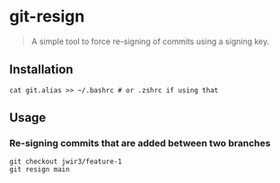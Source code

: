 # git-resign

> A simple tool to force re-signing of commits using a signing key.

## Installation
```
cat git.alias >> ~/.bashrc # or .zshrc if using that
```

## Usage
### Re-signing commits that are added between two branches
```
git checkout jwir3/feature-1
git resign main
```